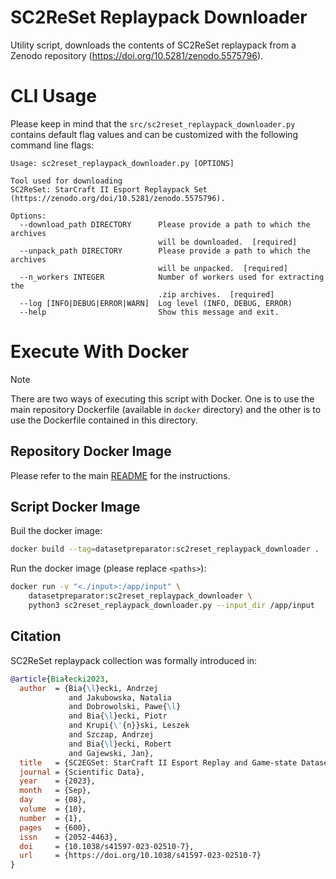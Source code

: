 # SC2ReSet Replaypack Downloader

Utility script, downloads the contents of SC2ReSet replaypack from a Zenodo repository (https://doi.org/10.5281/zenodo.5575796).

# CLI Usage

Please keep in mind that the ```src/sc2reset_replaypack_downloader.py```  contains default flag values and can be customized with the following command line flags:
```
Usage: sc2reset_replaypack_downloader.py [OPTIONS]

Tool used for downloading
SC2ReSet: StarCraft II Esport Replaypack Set
(https://zenodo.org/doi/10.5281/zenodo.5575796).

Options:
  --download_path DIRECTORY      Please provide a path to which the archives
                                 will be downloaded.  [required]
  --unpack_path DIRECTORY        Please provide a path to which the archives
                                 will be unpacked.  [required]
  --n_workers INTEGER            Number of workers used for extracting the
                                 .zip archives.  [required]
  --log [INFO|DEBUG|ERROR|WARN]  Log level (INFO, DEBUG, ERROR)
  --help                         Show this message and exit.
```

# Execute With Docker

> [!NOTE]
> There are two ways of executing this script with Docker. One is to use the main repository Dockerfile (available in `docker` directory) and the other is to use the Dockerfile contained in this directory.

## Repository Docker Image

Please refer to the main [README](../../README.md) for the instructions.

## Script Docker Image

Buil the docker image:
```bash
docker build --tag=datasetpreparator:sc2reset_replaypack_downloader .
```

Run the docker image (please replace `<paths>`):
```bash
docker run -v "<./input>:/app/input" \
    datasetpreparator:sc2reset_replaypack_downloader \
    python3 sc2reset_replaypack_downloader.py --input_dir /app/input
```


## Citation

SC2ReSet replaypack collection was formally introduced in:

```bibtex
@article{Białecki2023,
  author  = {Bia{\l}ecki, Andrzej
             and Jakubowska, Natalia
             and Dobrowolski, Pawe{\l}
             and Bia{\l}ecki, Piotr
             and Krupi{\'{n}}ski, Leszek
             and Szczap, Andrzej
             and Bia{\l}ecki, Robert
             and Gajewski, Jan},
  title   = {SC2EGSet: StarCraft II Esport Replay and Game-state Dataset},
  journal = {Scientific Data},
  year    = {2023},
  month   = {Sep},
  day     = {08},
  volume  = {10},
  number  = {1},
  pages   = {600},
  issn    = {2052-4463},
  doi     = {10.1038/s41597-023-02510-7},
  url     = {https://doi.org/10.1038/s41597-023-02510-7}
}
```

